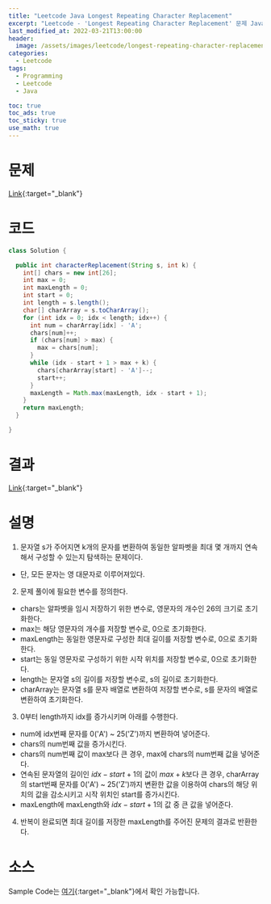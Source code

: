 ```yaml
---
title: "Leetcode Java Longest Repeating Character Replacement"
excerpt: "Leetcode - 'Longest Repeating Character Replacement' 문제 Java 풀이"
last_modified_at: 2022-03-21T13:00:00
header:
  image: /assets/images/leetcode/longest-repeating-character-replacement.png
categories:
  - Leetcode
tags:
  - Programming
  - Leetcode
  - Java

toc: true
toc_ads: true
toc_sticky: true
use_math: true
---
```

# 문제
[Link](https://leetcode.com/problems/longest-repeating-character-replacement/){:target="_blank"}

# 코드
```java
class Solution {

  public int characterReplacement(String s, int k) {
    int[] chars = new int[26];
    int max = 0;
    int maxLength = 0;
    int start = 0;
    int length = s.length();
    char[] charArray = s.toCharArray();
    for (int idx = 0; idx < length; idx++) {
      int num = charArray[idx] - 'A';
      chars[num]++;
      if (chars[num] > max) {
        max = chars[num];
      }
      while (idx - start + 1 > max + k) {
        chars[charArray[start] - 'A']--;
        start++;
      }
      maxLength = Math.max(maxLength, idx - start + 1);
    }
    return maxLength;
  }

}
```

# 결과
[Link](https://leetcode.com/submissions/detail/664142100/){:target="_blank"}

# 설명
1. 문자열 s가 주어지면 k개의 문자를 변환하여 동일한 알파벳을 최대 몇 개까지 연속해서 구성할 수 있는지 탐색하는 문제이다.
- 단, 모든 문자는 영 대문자로 이루어져있다.

2. 문제 풀이에 필요한 변수를 정의한다.
- chars는 알파벳을 임시 저장하기 위한 변수로, 영문자의 개수인 26의 크기로 초기화한다.
- max는 해당 영문자의 개수를 저장할 변수로, 0으로 초기화한다.
- maxLength는 동일한 영문자로 구성한 최대 길이를 저장할 변수로, 0으로 초기화한다.
- start는 동일 영문자로 구성하기 위한 시작 위치를 저장할 변수로, 0으로 초기화한다.
- length는 문자열 s의 길이를 저장할 변수로, s의 길이로 초기화한다.
- charArray는 문자열 s를 문자 배열로 변환하여 저장할 변수로, s를 문자의 배열로 변환하여 초기화한다.

3. 0부터 length까지 idx를 증가시키며 아래를 수행한다.
- num에 idx번째 문자를 0('A') ~ 25('Z')까지 변환하여 넣어준다.
- chars의 num번째 값을 증가시킨다.
- chars의 num번째 값이 max보다 큰 경우, max에 chars의 num번째 값을 넣어준다.
- 연속된 문자열의 길이인 $idx - start + 1$의 값이 $max + k$보다 큰 경우, charArray의 start번째 문자를 0('A') ~ 25('Z')까지 변환한 값을 이용하여 chars의 해당 위치의 값을 감소시키고 시작 위치인 start를 증가시킨다.
- maxLength에 maxLength와 $idx - start + 1$의 값 중 큰 값을 넣어준다.

4. 반복이 완료되면 최대 길이를 저장한 maxLength를 주어진 문제의 결과로 반환한다.

# 소스
Sample Code는 [여기](https://github.com/GracefulSoul/leetcode/blob/master/src/main/java/gracefulsoul/problems/LongestRepeatingCharacterReplacement.java){:target="_blank"}에서 확인 가능합니다.